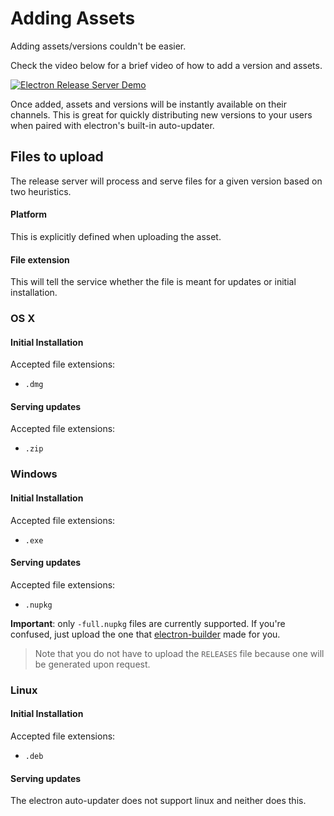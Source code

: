 # Adding Assets
Adding assets/versions couldn't be easier.

Check the video below for a brief video of how to add a version and assets.

[![Electron Release Server Demo](https://j.gifs.com/wpyY1X.gif)](https://youtu.be/lvT7rfB01iA)

Once added, assets and versions will be instantly available on their channels. This is great for quickly distributing new versions to your users when paired with electron's built-in auto-updater.

## Files to upload
The release server will process and serve files for a given version based on two heuristics.

#### Platform
This is explicitly defined when uploading the asset.

#### File extension
This will tell the service whether the file is meant for updates or initial installation.

### OS X
#### Initial Installation
Accepted file extensions:
- `.dmg`

#### Serving updates
Accepted file extensions:
- `.zip`

### Windows
#### Initial Installation
Accepted file extensions:
- `.exe`

#### Serving updates
Accepted file extensions:
- `.nupkg`

**Important**: only `-full.nupkg` files are currently supported. If you're confused, just upload the one that [electron-builder](https://github.com/electron-userland/electron-builder) made for you.

> Note that you do not have to upload the `RELEASES` file because one will be generated upon request.

### Linux
#### Initial Installation
Accepted file extensions:
- `.deb`

#### Serving updates
The electron auto-updater does not support linux and neither does this.
